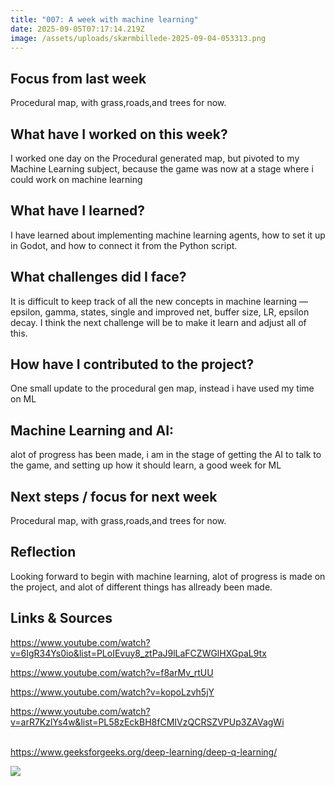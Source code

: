 ```yaml
---
title: "007: A week with machine learning"
date: 2025-09-05T07:17:14.219Z
image: /assets/uploads/skærmbillede-2025-09-04-053313.png
---
```

## Focus from last week

P﻿rocedural map, with grass,roads,and trees for now.

## What have I worked on this week?[](https://portfolionbjerre.netlify.app/006-feedback-from-po-astar-algorithm-and-procedural-generated-maps/#what-have-i-worked-on-this-week "Permalink")

I﻿ worked one day on the Procedural generated map, but pivoted to my Machine Learning subject, because the game was now at a stage where i could work on machine learning

## What have I learned?[](https://portfolionbjerre.netlify.app/006-feedback-from-po-astar-algorithm-and-procedural-generated-maps/#what-have-i-learned "Permalink")

I have learned about implementing machine learning agents, how to set it up in Godot, and how to connect it from the Python script.

## What challenges did I face?[](https://portfolionbjerre.netlify.app/006-feedback-from-po-astar-algorithm-and-procedural-generated-maps/#what-challenges-did-i-face "Permalink")

It is difficult to keep track of all the new concepts in machine learning — epsilon, gamma, states, single and improved net, buffer size, LR, epsilon decay. I think the next challenge will be to make it learn and adjust all of this.

## How have I contributed to the project?[](https://portfolionbjerre.netlify.app/006-feedback-from-po-astar-algorithm-and-procedural-generated-maps/#how-have-i-contributed-to-the-project "Permalink")

One small update to the procedural gen map, instead i have used my time on ML

## Machine Learning and AI:[](https://portfolionbjerre.netlify.app/006-feedback-from-po-astar-algorithm-and-procedural-generated-maps/#machine-learning-and-ai "Permalink")

alot of progress has been made, i am in the stage of getting the AI to talk to the game, and setting up how it should learn, a good week for ML

## Next steps / focus for next week[](https://portfolionbjerre.netlify.app/006-feedback-from-po-astar-algorithm-and-procedural-generated-maps/#next-steps--focus-for-next-week "Permalink")

P﻿rocedural map, with grass,roads,and trees for now.

## Reflection[](https://portfolionbjerre.netlify.app/006-feedback-from-po-astar-algorithm-and-procedural-generated-maps/#reflection "Permalink")

L﻿ooking forward to begin with machine learning, alot of progress is made on the project, and alot of different things has allready been made.

## Links & Sources[](https://portfolionbjerre.netlify.app/006-feedback-from-po-astar-algorithm-and-procedural-generated-maps/#links--sources "Permalink")

https://www.youtube.com/watch?v=6IgR34Ys0io&list=PLoIEvuy8_ztPaJ9lLaFCZWGlHXGpaL9tx

https://www.youtube.com/watch?v=f8arMv_rtUU

https://www.youtube.com/watch?v=kopoLzvh5jY

https://www.youtube.com/watch?v=arR7KzlYs4w&list=PL58zEckBH8fCMIVzQCRSZVPUp3ZAVagWi

\
https://www.geeksforgeeks.org/deep-learning/deep-q-learning/



![](/assets/uploads/skærmbillede-2025-09-04-053313.png)
